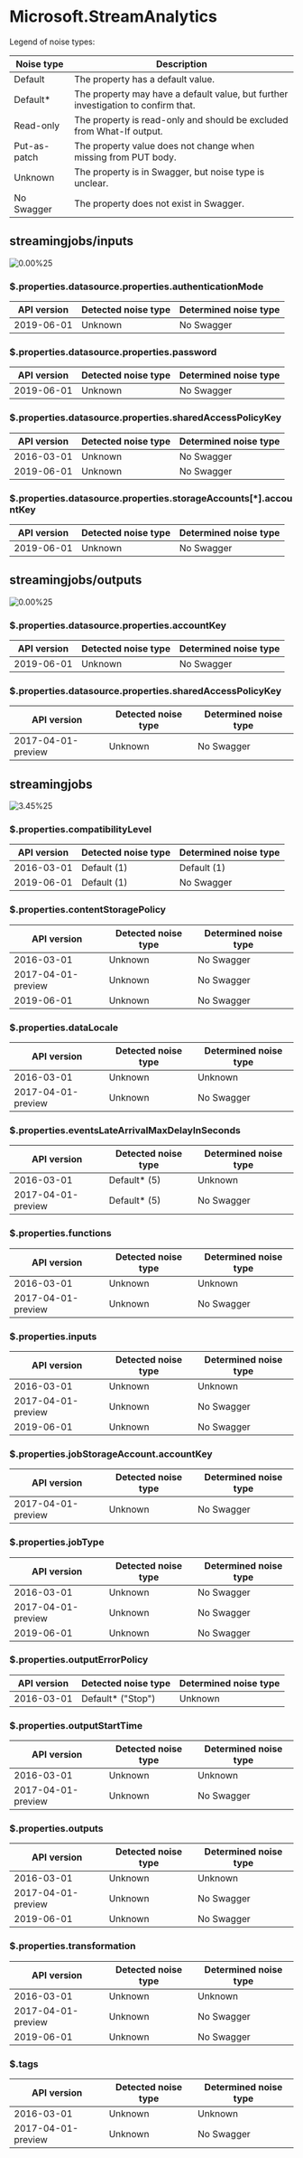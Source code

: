 # Microsoft.StreamAnalytics

Legend of noise types:

| Noise type   | Description                                                                       |
| ------------ | --------------------------------------------------------------------------------- |
| Default      | The property has a default value.                                                 |
| Default*     | The property may have a default value, but further investigation to confirm that. |
| Read-only    | The property is read-only and should be excluded from What-If output.             |
| Put-as-patch | The property value does not change when missing from PUT body.                    |
| Unknown      | The property is in Swagger, but noise type is unclear.                            |
| No Swagger   | The property does not exist in Swagger.                                           |

## streamingjobs/inputs

![0.00%25](https://img.shields.io/badge/0.00%25-%E2%98%86☆☆☆☆☆☆☆☆☆-red)

### \$.properties.datasource.properties.authenticationMode

| API version | Detected noise type | Determined noise type |
| ----------- | ------------------- | --------------------- |
| 2019-06-01  | Unknown             | No Swagger            |

### \$.properties.datasource.properties.password

| API version | Detected noise type | Determined noise type |
| ----------- | ------------------- | --------------------- |
| 2019-06-01  | Unknown             | No Swagger            |

### \$.properties.datasource.properties.sharedAccessPolicyKey

| API version | Detected noise type | Determined noise type |
| ----------- | ------------------- | --------------------- |
| 2016-03-01  | Unknown             | No Swagger            |
| 2019-06-01  | Unknown             | No Swagger            |

### \$.properties.datasource.properties.storageAccounts[*].accountKey

| API version | Detected noise type | Determined noise type |
| ----------- | ------------------- | --------------------- |
| 2019-06-01  | Unknown             | No Swagger            |

## streamingjobs/outputs

![0.00%25](https://img.shields.io/badge/0.00%25-%E2%98%86☆☆☆☆☆☆☆☆☆-red)

### \$.properties.datasource.properties.accountKey

| API version | Detected noise type | Determined noise type |
| ----------- | ------------------- | --------------------- |
| 2019-06-01  | Unknown             | No Swagger            |

### \$.properties.datasource.properties.sharedAccessPolicyKey

| API version        | Detected noise type | Determined noise type |
| ------------------ | ------------------- | --------------------- |
| 2017-04-01-preview | Unknown             | No Swagger            |

## streamingjobs

![3.45%25](https://img.shields.io/badge/3.45%25-%E2%98%86☆☆☆☆☆☆☆☆☆-red)

### \$.properties.compatibilityLevel

| API version | Detected noise type | Determined noise type |
| ----------- | ------------------- | --------------------- |
| 2016-03-01  | Default (1)         | Default (1)           |
| 2019-06-01  | Default (1)         | No Swagger            |

### \$.properties.contentStoragePolicy

| API version        | Detected noise type | Determined noise type |
| ------------------ | ------------------- | --------------------- |
| 2016-03-01         | Unknown             | No Swagger            |
| 2017-04-01-preview | Unknown             | No Swagger            |
| 2019-06-01         | Unknown             | No Swagger            |

### \$.properties.dataLocale

| API version        | Detected noise type | Determined noise type |
| ------------------ | ------------------- | --------------------- |
| 2016-03-01         | Unknown             | Unknown               |
| 2017-04-01-preview | Unknown             | No Swagger            |

### \$.properties.eventsLateArrivalMaxDelayInSeconds

| API version        | Detected noise type | Determined noise type |
| ------------------ | ------------------- | --------------------- |
| 2016-03-01         | Default* (5)        | Unknown               |
| 2017-04-01-preview | Default* (5)        | No Swagger            |

### \$.properties.functions

| API version        | Detected noise type | Determined noise type |
| ------------------ | ------------------- | --------------------- |
| 2016-03-01         | Unknown             | Unknown               |
| 2017-04-01-preview | Unknown             | No Swagger            |

### \$.properties.inputs

| API version        | Detected noise type | Determined noise type |
| ------------------ | ------------------- | --------------------- |
| 2016-03-01         | Unknown             | Unknown               |
| 2017-04-01-preview | Unknown             | No Swagger            |
| 2019-06-01         | Unknown             | No Swagger            |

### \$.properties.jobStorageAccount.accountKey

| API version        | Detected noise type | Determined noise type |
| ------------------ | ------------------- | --------------------- |
| 2017-04-01-preview | Unknown             | No Swagger            |

### \$.properties.jobType

| API version        | Detected noise type | Determined noise type |
| ------------------ | ------------------- | --------------------- |
| 2016-03-01         | Unknown             | No Swagger            |
| 2017-04-01-preview | Unknown             | No Swagger            |
| 2019-06-01         | Unknown             | No Swagger            |

### \$.properties.outputErrorPolicy

| API version | Detected noise type | Determined noise type |
| ----------- | ------------------- | --------------------- |
| 2016-03-01  | Default* ("Stop")   | Unknown               |

### \$.properties.outputStartTime

| API version        | Detected noise type | Determined noise type |
| ------------------ | ------------------- | --------------------- |
| 2016-03-01         | Unknown             | Unknown               |
| 2017-04-01-preview | Unknown             | No Swagger            |

### \$.properties.outputs

| API version        | Detected noise type | Determined noise type |
| ------------------ | ------------------- | --------------------- |
| 2016-03-01         | Unknown             | Unknown               |
| 2017-04-01-preview | Unknown             | No Swagger            |
| 2019-06-01         | Unknown             | No Swagger            |

### \$.properties.transformation

| API version        | Detected noise type | Determined noise type |
| ------------------ | ------------------- | --------------------- |
| 2016-03-01         | Unknown             | Unknown               |
| 2017-04-01-preview | Unknown             | No Swagger            |
| 2019-06-01         | Unknown             | No Swagger            |

### \$.tags

| API version        | Detected noise type | Determined noise type |
| ------------------ | ------------------- | --------------------- |
| 2016-03-01         | Unknown             | Unknown               |
| 2017-04-01-preview | Unknown             | No Swagger            |
